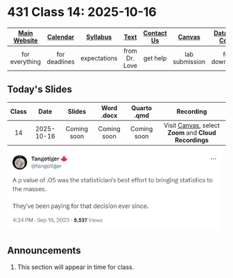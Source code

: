 # 431 Class 14: 2025-10-16

[Main Website](https://thomaselove.github.io/431-2025/) | [Calendar](https://thomaselove.github.io/431-2025/calendar.html) | [Syllabus](https://thomaselove.github.io/431-syllabus-2025/) | [Text](https://thomaselove.github.io/431-book/) | [Contact Us](https://thomaselove.github.io/431-2025/contact.html) | [Canvas](https://canvas.case.edu) | [Data and Code](https://github.com/THOMASELOVE/431-data)
:-----------: | :--------------: | :----------: | :---------: | :-------------: | :-----------: | :------------:
for everything | for deadlines | expectations | from Dr. Love | get help | lab submission | for downloads

## Today's Slides

Class | Date | Slides | Word .docx | Quarto .qmd | Recording
:---: | :--------: | :------: | :------: | :------: | :-------------:
14 | 2025-10-16 | Coming soon | Coming soon | Coming soon | Visit [Canvas](https://canvas.case.edu/), select **Zoom** and **Cloud Recordings**

![](tango_2023.png)

<!-- 

14 | 2025-10-16 | **[Slides 14](https://thomaselove.github.io/431-slides-2025/class14.html)** | **[Word 14](https://thomaselove.github.io/431-slides-2025/class14w.docx)** | **[Code 14](https://github.com/THOMASELOVE/431-slides-2025/blob/main/class14.qmd)** | Visit [Canvas](https://canvas.case.edu/), select **Zoom** and **Cloud Recordings**

-->

## Announcements

1. This section will appear in time for class. 
